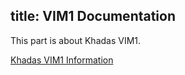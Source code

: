 title: VIM1 Documentation
---

This part is about Khadas VIM1.

[Khadas VIM1 Information](https://www.khadas.com/vim)

